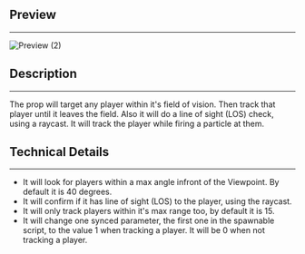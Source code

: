## Preview
---
![Preview (2)](https://github.com/user-attachments/assets/1c783196-89a3-477f-bd89-80ebd716c6b9)

## Description
---
The prop will target any player within it's field of vision. Then track that player until it leaves the field.
Also it will do a line of sight (LOS) check, using a raycast.
It will track the player while firing a particle at them.

## Technical Details
---
- It will look for players within a max angle infront of the Viewpoint. By default it is 40 degrees.
- It will confirm if it has line of sight (LOS) to the player, using the raycast.
- It will only track players within it's max range too, by default it is 15.
- It will change one synced parameter, the first one in the spawnable script, to the value 1 when tracking a player. It will be 0 when not tracking a player.
